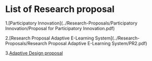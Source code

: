 
# List of Research proposal


1.[Participatory Innovation](../Research-Proposals/Participatory Innovation/Proposal for Participatory Innovation.pdf)


2.[Research Proposal Adaptive E-Learning System](../Research-Proposals/Research Proposal Adaptive E-Learning System/PR2.pdf)


3.[Adaptive Design proposal](https://github.com/suptaphilip/Research-Proposals/blob/master/Adaptive%20Design%20%20proposal/RP.pdf)

